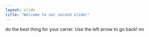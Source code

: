 ```yaml
---
layout: slide
title: "Welcome to our second slide!"
---
```

do the best thing for your carrer. 
Use the left arrow to go back!
nn
